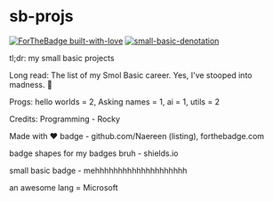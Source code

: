 # sb-projs

[![ForTheBadge built-with-love](http://ForTheBadge.com/images/badges/built-with-love.svg)](https://GitHub.com/ctrl-shift-make/) 
[![small-basic-denotation](https://img.shields.io/badge/Made%20with-Small%20Basic-orange)](https://smallbasic-publicwebsite.azurewebsites.net/)

tl;dr: my small basic projects

Long read:
The list of my Smol Basic career.
Yes, I've stooped into madness. :rofl:

Progs:
hello worlds = 2, Asking names = 1, ai = 1, utils = 2

Credits: Programming - Rocky

Made with :heart: badge - github.com/Naereen (listing), forthebadge.com

badge shapes for my badges bruh - shields.io

small basic badge - mehhhhhhhhhhhhhhhhhhhh

an awesome lang = Microsoft
